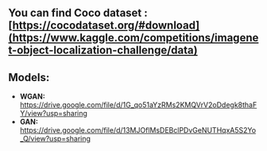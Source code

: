 ## You can find Coco dataset : [https://cocodataset.org/#download](https://www.kaggle.com/competitions/imagenet-object-localization-challenge/data)

## Models:
- **WGAN:** https://drive.google.com/file/d/1G_qo51aYzRMs2KMQVrV2oDdegk8thaFY/view?usp=sharing
- **GAN:** https://drive.google.com/file/d/13MJOflMsDEBclPDvGeNUTHqxA5S2Yo_Q/view?usp=sharing
